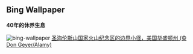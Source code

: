 
## Bing Wallpaper


**40年的休养生息**

![bing-wallpaper](https://www.bing.com/th?id=OHR.MSHV_ZH-CN9630204701_1920x1080.jpg)
[圣海伦斯山国家火山纪念区的边界小径，美国华盛顿州 (© Don Geyer/Alamy)](https://www.bing.com/search?q=%E5%9C%A3%E6%B5%B7%E4%BC%A6%E6%96%AF%E5%B1%B1%E5%9B%BD%E5%AE%B6%E7%81%AB%E5%B1%B1%E7%BA%AA%E5%BF%B5%E5%8C%BA&amp;form=hpcapt&amp;mkt=zh-cn)
  